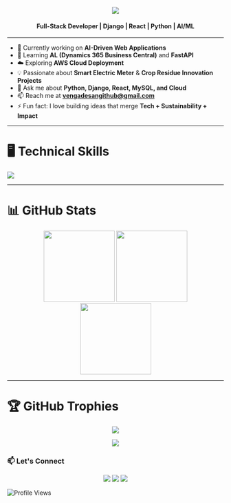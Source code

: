 <!--
**vengadesan-g/vengadesan-g** is a ✨ _special_ ✨ repository because its `README.md` (this file) appears on your GitHub profile.
-->

<p align="center">
  <img src="https://readme-typing-svg.herokuapp.com?color=00BFFF&width=420&height=28&lines=Hi+👋+I'm+Vengadesan+G...;Full-Stack+Developer;AI%2FML+%26+Cloud+Enthusiast;Building+Smart+Tech+Solutions;Nice+to+meet+you!&center=true">

<h4 align="center">Full-Stack Developer | Django | React | Python | AI/ML</h4>

</p>

---

- 🔭 Currently working on **AI-Driven Web Applications**  
- 🌱 Learning **AL (Dynamics 365 Business Central)** and **FastAPI**  
- ☁️ Exploring **AWS Cloud Deployment**  
- 💡 Passionate about **Smart Electric Meter** & **Crop Residue Innovation Projects**  
- 💬 Ask me about **Python, Django, React, MySQL, and Cloud**  
- 📫 Reach me at **vengadesangithub@gmail.com**  
- ⚡ Fun fact: I love building ideas that merge **Tech + Sustainability + Impact**  

---

# 🖥️ Technical Skills  
<p align="left">
  <img src="https://skillicons.dev/icons?i=python,django,java,spring,html,css,js,react,mysql,postgresql,git,vscode,postman,aws,linux" />

</p>


---

# 📊 GitHub Stats  
<p align="center">
  <img src="https://github-readme-stats.vercel.app/api/top-langs/?username=Vengadesan017&theme=tokyonight&layout=compact&hide_border=false" height="165">
  <img src="https://github-readme-stats.vercel.app/api?username=Vengadesan017&theme=tokyonight&show_icons=true&hide_border=false&count_private=true" height="165">
  <br/>
  <!-- <img src="https://github-readme-streak-stats.herokuapp.com/?user=Vengadesan0&theme=tokyonight&hide_border=false" height="165"> -->
  <img src="https://github-readme-streak-stats.herokuapp.com/?user=Vengadesan017&theme=tokyonight&hide_border=false" height="165">

</p>

---

# 🏆 GitHub Trophies  
 <p align="center">
  <img src="https://github-profile-trophy.vercel.app/?username=Vengadesan017&theme=onedark&no-frame=false&margin-w=10">
  
</p>
<p align="center">
  <img src="https://github-profile-trophy.vercel.app/?username=Vengadesan017&theme=onedark&no-frame=false&no-bg=true&margin-w=10&rank=SECRET,SSS,SS,AAA,AA,A,B,C">
</p>


<!-- Contact -->
### 📫 Let's Connect

<p align="center">
  <a href="https://linkedin.com/in/vengadesang"><img src="https://img.shields.io/badge/LinkedIn-Vengadesang-blue?style=for-the-badge&logo=linkedin"/></a>
  <a href="mailto:vengadesang2003@gmail.com"><img src="https://img.shields.io/badge/Gmail-vengadesang2003-red?style=for-the-badge&logo=gmail"/></a>
  <a href="https://github.com/vengadesan017"><img src="https://img.shields.io/badge/GitHub-Portfolio-black?style=for-the-badge&logo=github"/></a>
</p>

![Profile Views](https://komarev.com/ghpvc/?username=vengadesan-g&label=Profile%20Views&color=blue&style=flat)
